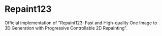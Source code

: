 # Repaint123
Official implementation of "Repaint123: Fast and High-quality One Image to 3D Generation with Progressive Controllable 2D Repainting".
